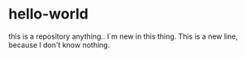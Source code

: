 # hello-world
this is a repository anything..
I´m new in this thing.
This is a new line, because I don't know nothing.
